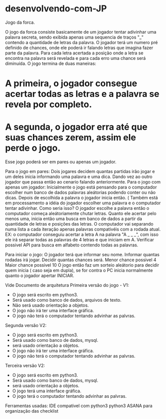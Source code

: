 # desenvolvendo-com-JP

Jogo da forca.

O jogo da forca consiste basicamente de um jogador tentar adivinhar uma palavra secreta, sendo exibida apenas uma sequencia de traços "_" contendo a quantidade de letras da palavra. O jogador terá um numero pré definido de chances, onde ele poderá ir falando letras que imagina fazer parte da palavra. Para cada letra acertada a posição onde a letra se encontra na palavra será revelada e para cada erro uma chance será diminuída. O jogo termina de duas maneiras:
# A primeira, o jogador consegue acertar todas as letras e a palavra se revela por completo.
# A segunda, o jogador erra até que suas chances zerem, assim ele perde o jogo.

Esse jogo poderá ser em pares ou apenas um jogador.

Para o jogo em pares: Dois jogares decidem quantas partidas irão jogar e um deles inicia informando uma palavra e uma dica. Dando vez ao outro jogador que passa então ao cenario falando anteriormente.
Para o jogo com apenas um jogador: Inicialmente o jogo está pensando para o computador escolher num banco de dados palavras aleátorias podendo conter ou não dicas. Depois de escolhida a palavra o jogador inicia então.
( Também está em processamento a idéia do jogador escolher uma palavra e o computador tentar adivinhar. Como seria isso? O jogador escolhe a palavra então o computador começa aleátoriamente chutar letras. Quanto ele acertar pelo menos uma, inicia então uma busca em banco de dados a partir da quantidade de letras e posições das letras. O computador vai separando numa lista a cada iteração apenas palavras compativéis com a rodada atual.
   EX: o computador conseguiu acertar a letra A na palavra "A _ _ _", com isso ele irá separar todas as palavras de 4 letras e que iniciam em A.
   Verificar possivel API para busca em alfabeto contendo todas as palavras. 
  
 Para iniciar o jogo:
  O jogador terá que informar seu nome.
  Informar quantas rodadas irá jogar.
  Decidir quantas chances será. 
      Menor chance possivel 4
      Maior chance possivel 10
  O jogo então faz um sorteio aleátorio para decidir quem inicia ( caso seja em dupla), se for contra o PC inicia normalmente quanto o jogador apertar INICIAR.
  
  
  Vide Documento de arquitetura
  Primeira versão do jogo - V1:
  * O jogo será escrito em python3.
  * Será usado como banco de dados, arquivos de texto.
  * Não será usado orientação a objetos.
  * O jogo não irá ter uma interface gráfica.
  * O jogo não terá o computador tentando advinhar as palvras.
  
  Segunda versão V2:
  * O jogo será escrito em python3.
  * Será usado como banco de dados, mysql.
  * será usado orientação a objetos.
  * O jogo não irá ter uma interface gráfica.
  * O jogo não terá o computador tentando advinhar as palvras.
   
  Terceira versão V2:
  * O jogo será escrito em python3.
  * Será usado como banco de dados, mysql.
  * será usado orientação a objetos.
  * O jogo terá uma interface gráfica.
  * O jogo terá o computador tentando advinhar as palvras.
    
  
  Ferramentas usadas:
  IDE compativel com python3
  python3
  ASANA para organização das checklist
  
  
